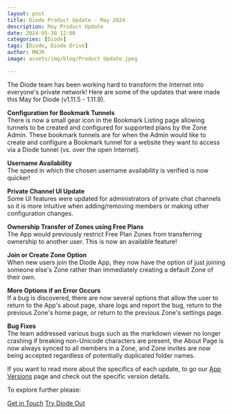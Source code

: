 ```yaml
---
layout: post
title: Diode Product Update - May 2024
description: May Product Update
date: 2024-05-30 12:00
categories: [Diode]
tags: [Diode, Diode Drive]
author: MNJR
image: assets/img/blog/Product Update.jpeg

---
```

The Diode team has been working hard to transform the Internet into everyone's private network! Here are some of the updates that were made this May for Diode (v1.11.5 - 1.11.9).

**Configuration for Bookmark Tunnels**
<br> There is now a small gear icon in the Bookmark Listing page allowing tunnels to be created and configured for supported plans by the Zone Admin. These bookmark tunnels are for when the Admin would like to create and configure a Bookmark tunnel for a website they want to access via a Diode tunnel (vs. over the open Internet).

**Username Availability** 
<br>The speed in which the chosen username availability is verified is now quicker! 

**Private Channel UI Update** 
<br>Some UI features were updated for administrators of private chat channels so it is more intuitive when adding/removing members or making other configuration changes. 

**Ownership Transfer of Zones using Free Plans** 
<br>The App would previously restrict Free Plan Zones from transferring ownership to another user. This is now an available feature! 

**Join or Create Zone Option** 
<br>When new users join the Diode App, they now have the option of just joining someone else's Zone rather than immediately creating a default Zone of their own.

**More Options if an Error Occurs** 
<br>
If a bug is discovered, there are now several options that allow the user to return to the App's about page, share logs and report the bug, return to the previous Zone's home page, or return to the previous Zone's settings page.  

**Bug Fixes** 
<br>
The team addressed various bugs such as the markdown viewer no longer crashing if breaking non-Unicode characters are present, the About Page is now always synced to all members in a Zone, and Zone invites are now being accepted regardless of potentially duplicated folder names.  

If you want to read more about the specifics of each update, to go our [App Versions](https://app.docs.diode.io/docs/versions/1-12-0/) page and check out the specific version details.

To explore further please:
<div class="story__buttons">
  <a href="{{"https://contactdiode.paperform.co"}}" class="btn" target="">Get in Touch</a>
  <a href="#download-app" class="btn popup-open" target="">Try Diode Out</a>
</div>

